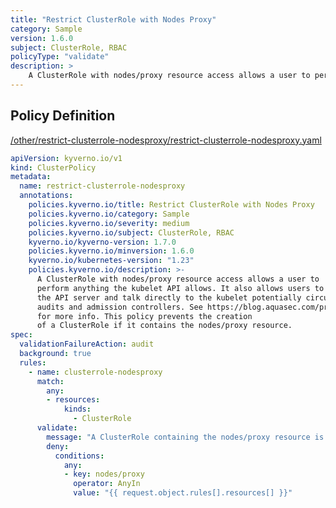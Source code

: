 ```yaml
---
title: "Restrict ClusterRole with Nodes Proxy"
category: Sample
version: 1.6.0
subject: ClusterRole, RBAC
policyType: "validate"
description: >
    A ClusterRole with nodes/proxy resource access allows a user to perform anything the kubelet API allows. It also allows users to bypass the API server and talk directly to the kubelet potentially circumventing audits and admission controllers. See https://blog.aquasec.com/privilege-escalation-kubernetes-rbac for more info. This policy prevents the creation of a ClusterRole if it contains the nodes/proxy resource. 
---
```


## Policy Definition
<a href="https://github.com/kyverno/policies/raw/main//other/restrict-clusterrole-nodesproxy/restrict-clusterrole-nodesproxy.yaml" target="-blank">/other/restrict-clusterrole-nodesproxy/restrict-clusterrole-nodesproxy.yaml</a>

```yaml
apiVersion: kyverno.io/v1
kind: ClusterPolicy
metadata:
  name: restrict-clusterrole-nodesproxy
  annotations:
    policies.kyverno.io/title: Restrict ClusterRole with Nodes Proxy
    policies.kyverno.io/category: Sample
    policies.kyverno.io/severity: medium
    policies.kyverno.io/subject: ClusterRole, RBAC
    kyverno.io/kyverno-version: 1.7.0
    policies.kyverno.io/minversion: 1.6.0
    kyverno.io/kubernetes-version: "1.23"
    policies.kyverno.io/description: >-
      A ClusterRole with nodes/proxy resource access allows a user to
      perform anything the kubelet API allows. It also allows users to bypass
      the API server and talk directly to the kubelet potentially circumventing
      audits and admission controllers. See https://blog.aquasec.com/privilege-escalation-kubernetes-rbac
      for more info. This policy prevents the creation
      of a ClusterRole if it contains the nodes/proxy resource. 
spec:
  validationFailureAction: audit
  background: true
  rules:
    - name: clusterrole-nodesproxy
      match:
        any:
        - resources:
            kinds:
              - ClusterRole
      validate:
        message: "A ClusterRole containing the nodes/proxy resource is not allowed."
        deny:
          conditions:
            any:
            - key: nodes/proxy
              operator: AnyIn
              value: "{{ request.object.rules[].resources[] }}"
```

